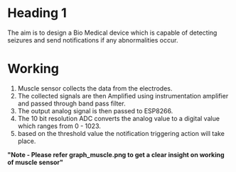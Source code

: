  # Heading 1 #
 <p> The aim is to design a Bio Medical device which is capable of detecting seizures and send notifications if any abnormalities occur.</p>
 
# Working #
1. Muscle sensor collects the data from the electrodes.
2. The collected signals are then Amplified using instrumentation amplifier and passed through band pass filter.
3. The output analog signal is then passed to ESP8266.
4. The 10 bit resolution ADC converts the analog value to a digital value which ranges from 0 - 1023.
5. based on the threshold value the notification triggering action will take place.</br>

<b>"Note - Please refer graph_muscle.png to get a clear insight on working of muscle sensor"</b><br/>
